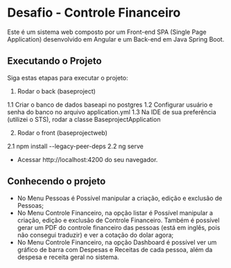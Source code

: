 # Desafio - Controle Financeiro

Este é um sistema web composto por um Front-end SPA (Single Page Application) desenvolvido em Angular e um Back-end em Java Spring Boot.

## Executando o Projeto

Siga estas etapas para executar o projeto:

1. Rodar o back (baseproject)

1.1 Criar o banco de dados baseapi no postgres
1.2 Configurar usuário e senha do banco no arquivo application.yml
1.3 Na IDE de sua preferência (utilizei o STS), rodar a classe BaseprojectApplication

2. Rodar o front (baseprojectweb)

2.1 npm install --legacy-peer-deps
2.2 ng serve

- Acessar http://localhost:4200 do seu navegador.

## Conhecendo o projeto

- No Menu Pessoas é Possível manipular a criação, edição e exclusão de Pessoas;
- No Menu Controle Financeiro, na opção listar é Possível manipular a criação, edição e exclusão de Controle Financeiro. Também é possível gerar um PDF do controle financeiro das pessoas (está em inglês, pois não consegui traduzir) e ver a cotação do dolar agora;
- No Menu Controle Financeiro, na opção Dashboard é possível ver um gráfico de barra com Despesas e Receitas de cada pessoa, além da despesa e receita geral no sistema.
